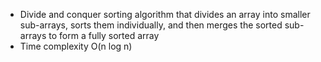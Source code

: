 - Divide and conquer sorting algorithm that divides an array into smaller sub-arrays, sorts them individually, and then merges the sorted sub-arrays to form a fully sorted array
- Time complexity O(n log n)
```Java

```